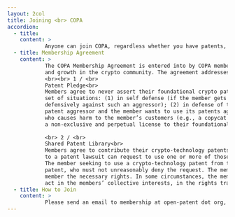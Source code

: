 ```yaml
---
layout: 2col
title: Joining <br> COPA
accordion:
  - title: 
    content: >   
            Anyone can join COPA, regardless whether you have patents, by signing the <a href="/agreements/COPAMembershipAgreement.pdf" target="_blank" class="cp-hyperlink-dark">COPA Membership Agreement.</a>
  - title: Membership Agreement
    content: > 
            The COPA Membership Agreement is entered into by COPA members to address the threat of patents being used to stifle innovation
            and growth in the crypto community. The agreement addresses two major objectives:
            <br><br> 1 / <br>
            Patent Pledge<br>
            Members agree to never assert their foundational crypto patents offensively against anyone, except under the following limited
            set of situations: (1) in self defense (if the member gets sued by a patent aggressor and the member wants to use its patents
            defensively against such an aggressor); (2) in defense of the community (if anyone else in the crypto community is attacked by a
            patent aggressor and the member wants to use its patents against such an aggressor); or (3) in defense against an impersonator
            who causes harm to the member’s customers (e.g., a copycat scammer of the member’s products). Members accomplish this by granting
            a non-exclusive and perpetual license to their foundational crypto patents, subject to the exceptions above.<br><br>
            
            <br> 2 / <br>
            Shared Patent Library<br>
            Members agree to contribute their crypto-technology patents to a “shared patent library” so that another member that is subject 
            to a patent lawsuit can request to use one or more of those crypto-technology patents defensively against the patent aggressor. 
            The member seeking to use a crypto-technology patent from the shared patent library will make a request to the owner of the 
            patent, who must not unreasonably deny the request. The members will then negotiate specific terms for granting the requesting 
            member the necessary rights. In some circumstances, the members may decide to involve COPA, as a neutral party that is able to 
            act in the members’ collective interests, in the rights transfer process.
  - title: How to Join
    content: > 
            Please send an email to membership at open-patent dot org, indicating your company or affiliation, and your role.
---
```

